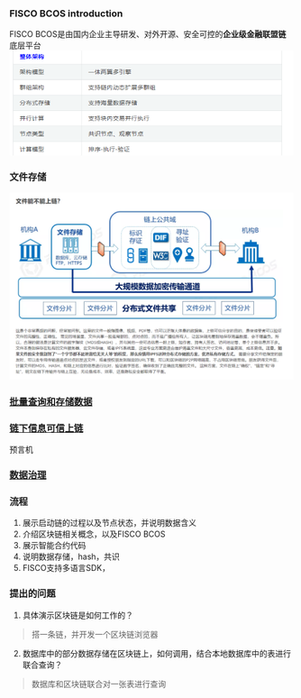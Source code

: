 ### FISCO BCOS introduction
FISCO BCOS是由国内企业主导研发、对外开源、安全可控的**企业级金融联盟链**底层平台
![img.png](img/img.png)

### 文件存储
![img.png](img/fisco-bcos-1.png)

### [批量查询和存储数据](https://fisco-bcos-doc.readthedocs.io/zh_CN/latest/docs/articles/1_conception/on_and_off_the_blockchain.html#id6)

### [链下信息可信上链](https://fisco-bcos-doc.readthedocs.io/zh_CN/latest/docs/articles/1_conception/on_and_off_the_blockchain.html#id9)
预言机

### [数据治理](https://fisco-bcos-doc.readthedocs.io/zh_CN/latest/docs/articles/1_conception/on_and_off_the_blockchain.html#id10)
### 流程
1. 展示启动链的过程以及节点状态，并说明数据含义
2. 介绍区块链相关概念，以及FISCO BCOS
3. 展示智能合约代码
4. 说明数据存储，hash，共识
4. FISCO支持多语言SDK，


### 提出的问题
1. 具体演示区块链是如何工作的？
>搭一条链，并开发一个区块链浏览器
2. 数据库中的部分数据存储在区块链上，如何调用，结合本地数据库中的表进行联合查询？
> 数据库和区块链联合对一张表进行查询